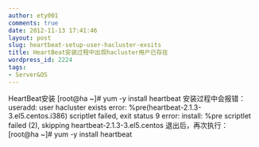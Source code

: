 ```yaml
---
author: ety001
comments: true
date: 2012-11-13 17:41:46
layout: post
slug: heartbeat-setup-user-hacluster-exsits
title: HeartBeat安装过程中出现hacluster用户已存在
wordpress_id: 2224
tags:
- Server&OS
---
```


HeartBeat安装
[root@ha ~]# yum -y install heartbeat
安装过程中会报错：
useradd: user hacluster exists
error: %pre(heartbeat-2.1.3-3.el5.centos.i386) scriptlet failed, exit status 9
error:   install: %pre scriptlet failed (2), skipping heartbeat-2.1.3-3.el5.centos
退出后，再次执行：
[root@ha ~]# yum -y install heartbeat

